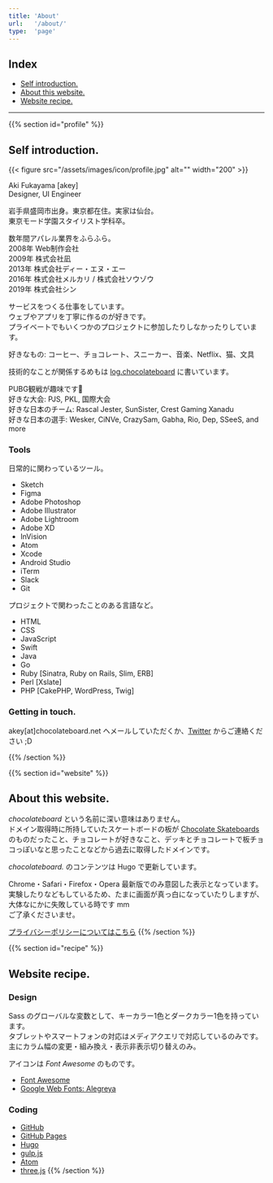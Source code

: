 ```yaml
---
title: 'About'
url:   '/about/'
type:  'page'
---
```


## Index

- [Self introduction.](#profile)
- [About this website.](#website)
- [Website recipe.](#recipe)

---

{{% section id="profile" %}}
## Self introduction.

{{< figure src="/assets/images/icon/profile.jpg" alt="" width="200" >}}

Aki Fukayama [akey]  
Designer, UI Engineer

岩手県盛岡市出身。東京都在住。実家は仙台。  
東京モード学園スタイリスト学科卒。

数年間アパレル業界をふらふら。  
2008年 Web制作会社  
2009年 株式会社凪  
2013年 株式会社ディー・エヌ・エー  
2016年 株式会社メルカリ / 株式会社ソウゾウ  
2019年 株式会社シン

サービスをつくる仕事をしています。  
ウェブやアプリを丁寧に作るのが好きです。  
プライベートでもいくつかのプロジェクトに参加したりしなかったりしています。

好きなもの: コーヒー、チョコレート、スニーカー、音楽、Netflix、猫、文具

技術的なことが関係するめもは [log.chocolateboard](https://log.chocolateboard.net/) に書いています。

PUBG観戦が趣味です💎  
好きな大会: PJS, PKL, 国際大会  
好きな日本のチーム: Rascal Jester, SunSister, Crest Gaming Xanadu  
好きな日本の選手: Wesker, CiNVe, CrazySam, Gabha, Rio, Dep, SSeeS, and more

### Tools

日常的に関わっているツール。

- Sketch
- Figma
- Adobe Photoshop
- Adobe Illustrator
- Adobe Lightroom
- Adobe XD
- InVision
- Atom
- Xcode
- Android Studio
- iTerm
- Slack
- Git

プロジェクトで関わったことのある言語など。

- HTML
- CSS
- JavaScript
- Swift
- Java
- Go
- Ruby [Sinatra, Ruby on Rails, Slim, ERB]
- Perl [Xslate]
- PHP [CakePHP, WordPress, Twig]

### Getting in touch.

akey[at]chocolateboard.net ヘメールしていただくか、[Twitter](https://twitter.com/urakey) からご連絡ください ;D

{{% /section %}}

{{% section id="website" %}}
## About this website.

*chocolateboard* という名前に深い意味はありません。  
ドメイン取得時に所持していたスケートボードの板が [Chocolate Skateboards](http://www.chocolateskateboards.com/) のものだったこと、チョコレートが好きなこと、デッキとチョコレートで板チョコっぽいなと思ったことなどから過去に取得したドメインです。

*chocolateboard.* のコンテンツは Hugo で更新しています。

Chrome・Safari・Firefox・Opera 最新版でのみ意図した表示となっています。  
実験したりなどもしているため、たまに画面が真っ白になっていたりしますが、大体なにかに失敗している時です mm  
ご了承くださいませ。

[プライバシーポリシーについてはこちら](/privacy/)
{{% /section %}}

{{% section id="recipe" %}}
## Website recipe.

### Design

Sass のグローバルな変数として、キーカラー1色とダークカラー1色を持っています。  
タブレットやスマートフォンの対応はメディアクエリで対応しているのみです。  
主にカラム幅の変更・組み換え・表示非表示切り替えのみ。

アイコンは *Font Awesome* のものです。

- [Font Awesome](http://fortawesome.github.com/Font-Awesome/)
- [Google Web Fonts: Alegreya](https://fonts.google.com/specimen/Alegreya/)

### Coding

- [GitHub](https://github.com/)
- [GitHub Pages](https://pages.github.com/)
- [Hugo](https://gohugo.io/)
- [gulp.js](http://gulpjs.com/)
- [Atom](https://atom.io/)
- [three.js](https://threejs.org/)
{{% /section %}}
